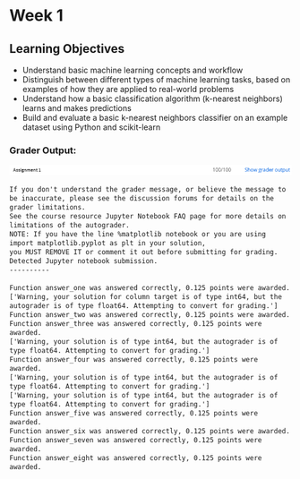 # Week 1
## Learning Objectives
- Understand basic machine learning concepts and workflow
- Distinguish between different types of machine learning tasks, based on examples of how they are applied to real-world problems
- Understand how a basic classification algorithm (k-nearest neighbors) learns and makes predictions
- Build and evaluate a basic k-nearest neighbors classifier on an example dataset using Python and scikit-learn




### Grader Output:
![Assignment 1 score](../images/assigment1_score.PNG)

```This assignment was graded with Grader version 2018.01.10a 
If you don't understand the grader message, or believe the message to be inaccurate, please see the discussion forums for details on the grader limitations. 
See the course resource Jupyter Notebook FAQ page for more details on limitations of the autograder.
NOTE: If you have the line %matplotlib notebook or you are using import matplotlib.pyplot as plt in your solution,
you MUST REMOVE IT or comment it out before submitting for grading.
Detected Jupyter notebook submission.
----------

Function answer_one was answered correctly, 0.125 points were awarded.
['Warning, your solution for column target is of type int64, but the autograder is of type float64. Attempting to convert for grading.']
Function answer_two was answered correctly, 0.125 points were awarded.
Function answer_three was answered correctly, 0.125 points were awarded.
['Warning, your solution is of type int64, but the autograder is of type float64. Attempting to convert for grading.']
Function answer_four was answered correctly, 0.125 points were awarded.
['Warning, your solution is of type int64, but the autograder is of type float64. Attempting to convert for grading.']
['Warning, your solution is of type int64, but the autograder is of type float64. Attempting to convert for grading.']
Function answer_five was answered correctly, 0.125 points were awarded.
Function answer_six was answered correctly, 0.125 points were awarded.
Function answer_seven was answered correctly, 0.125 points were awarded.
Function answer_eight was answered correctly, 0.125 points were awarded.
```